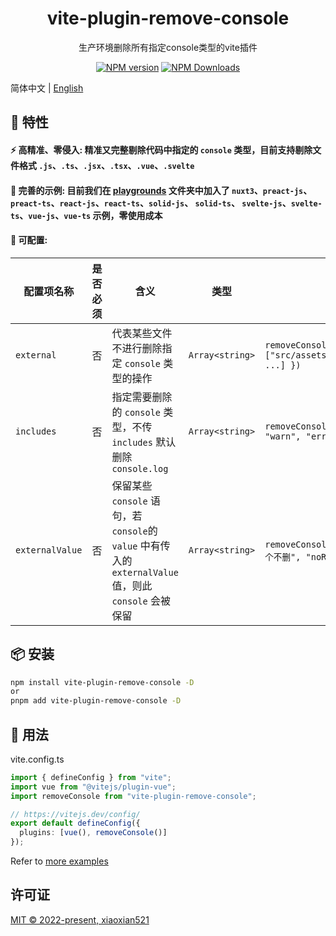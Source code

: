 <h1 align="center">vite-plugin-remove-console</h1>
<p align="center">生产环境删除所有指定console类型的vite插件</p>

<p align="center">
<a href="https://www.npmjs.com/package/vite-plugin-remove-console" target="__blank"><img src="https://img.shields.io/npm/v/vite-plugin-remove-console?color=a1b858&label=" alt="NPM version"></a>
<a href="https://www.npmjs.com/package/vite-plugin-remove-console" target="__blank"><img alt="NPM Downloads" src="https://img.shields.io/npm/dm/vite-plugin-remove-console?color=50a36f&label="></a>
</p>

简体中文 | [English](./README.md)

## 🚀 特性

#### ⚡ **高精准、零侵入**: 精准又完整剔除代码中指定的 `console` 类型，目前支持剔除文件格式 `.js`、`.ts`、`.jsx`、`.tsx`、`.vue`、`.svelte`

#### 🧪 **完善的示例**: 目前我们在 [playgrounds](https://github.com/xiaoxian521/vite-plugin-remove-console/tree/main/playgrounds) 文件夹中加入了 `nuxt3`、`preact-js`、`preact-ts`、`react-js`、`react-ts`、`solid-js`、 `solid-ts`、 `svelte-js`、`svelte-ts`、`vue-js`、`vue-ts` 示例，零使用成本

#### 🦾 **可配置**:

| **配置项名称**  | **是否必须** | **含义**                                                                                               | **类型**        | **举例**                                                                |
| --------------- | ------------ | ------------------------------------------------------------------------------------------------------ | --------------- | ----------------------------------------------------------------------- |
| `external`      | 否           | 代表某些文件不进行删除指定 `console` 类型的操作                                                        | `Array<string>` | `removeConsole({ external: ["src/assets/iconfont/iconfont.js", ...] })` |
| `includes`      | 否           | 指定需要删除的 `console` 类型，不传 `includes` 默认删除 `console.log`                                  | `Array<string>` | `removeConsole({ includes: ["log", "warn", "error", "info", ...] })`    |
| `externalValue` | 否           | 保留某些 `console` 语句，若 `console`的 `value` 中有传入的 `externalValue` 值，则此 `console` 会被保留 | `Array<string>` | `removeConsole({ externalValue: ["这个不删", "noRemove", ...] })`       |

## 📦 安装

```bash
npm install vite-plugin-remove-console -D
or
pnpm add vite-plugin-remove-console -D
```

## 🦄 用法

vite.config.ts

```ts
import { defineConfig } from "vite";
import vue from "@vitejs/plugin-vue";
import removeConsole from "vite-plugin-remove-console";

// https://vitejs.dev/config/
export default defineConfig({
  plugins: [vue(), removeConsole()]
});
```

Refer to [more examples](https://github.com/xiaoxian521/vite-plugin-remove-console/tree/main/playgrounds)

## 许可证

[MIT © 2022-present, xiaoxian521](./LICENSE)
